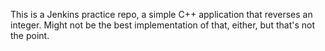 This is a Jenkins practice repo, a simple C++ application that reverses an integer. Might not be the best implementation of that, either, but that's not the point.
